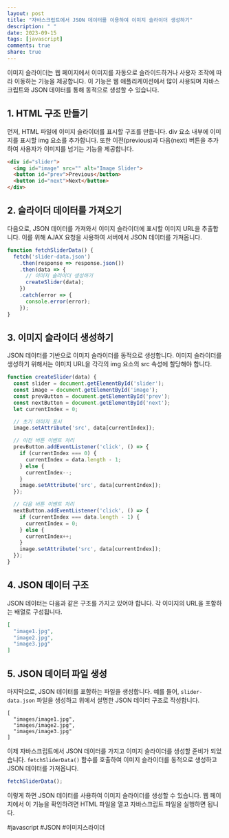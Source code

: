 ```yaml
---
layout: post
title: "자바스크립트에서 JSON 데이터를 이용하여 이미지 슬라이더 생성하기"
description: " "
date: 2023-09-15
tags: [javascript]
comments: true
share: true
---
```


이미지 슬라이더는 웹 페이지에서 이미지를 자동으로 슬라이드하거나 사용자 조작에 따라 이동하는 기능을 제공합니다. 이 기능은 웹 애플리케이션에서 많이 사용되며 자바스크립트와 JSON 데이터를 통해 동적으로 생성할 수 있습니다.

## 1. HTML 구조 만들기
먼저, HTML 파일에 이미지 슬라이더를 표시할 구조를 만듭니다. div 요소 내부에 이미지를 표시할 img 요소를 추가합니다. 또한 이전(previous)과 다음(next) 버튼을 추가하여 사용자가 이미지를 넘기는 기능을 제공합니다.

```html
<div id="slider">
  <img id="image" src="" alt="Image Slider">
  <button id="prev">Previous</button>
  <button id="next">Next</button>
</div>
```

## 2. 슬라이더 데이터를 가져오기
다음으로, JSON 데이터를 가져와서 이미지 슬라이더에 표시할 이미지 URL을 추출합니다. 이를 위해 AJAX 요청을 사용하여 서버에서 JSON 데이터를 가져옵니다. 

```javascript
function fetchSliderData() {
  fetch('slider-data.json')
    .then(response => response.json())
    .then(data => {
      // 이미지 슬라이더 생성하기
      createSlider(data);
    })
    .catch(error => {
      console.error(error);
    });
}
```

## 3. 이미지 슬라이더 생성하기
JSON 데이터를 기반으로 이미지 슬라이더를 동적으로 생성합니다. 이미지 슬라이더를 생성하기 위해서는 이미지 URL을 각각의 img 요소의 src 속성에 할당해야 합니다.

```javascript
function createSlider(data) {
  const slider = document.getElementById('slider');
  const image = document.getElementById('image');
  const prevButton = document.getElementById('prev');
  const nextButton = document.getElementById('next');
  let currentIndex = 0;

  // 초기 이미지 표시
  image.setAttribute('src', data[currentIndex]);

  // 이전 버튼 이벤트 처리
  prevButton.addEventListener('click', () => {
    if (currentIndex === 0) {
      currentIndex = data.length - 1;
    } else {
      currentIndex--;
    }
    image.setAttribute('src', data[currentIndex]);
  });

  // 다음 버튼 이벤트 처리
  nextButton.addEventListener('click', () => {
    if (currentIndex === data.length - 1) {
      currentIndex = 0;
    } else {
      currentIndex++;
    }
    image.setAttribute('src', data[currentIndex]);
  });
}
```

## 4. JSON 데이터 구조
JSON 데이터는 다음과 같은 구조를 가지고 있어야 합니다. 각 이미지의 URL을 포함하는 배열로 구성됩니다.

```json
[
  "image1.jpg",
  "image2.jpg",
  "image3.jpg"
]
```

## 5. JSON 데이터 파일 생성
마지막으로, JSON 데이터를 포함하는 파일을 생성합니다. 예를 들어, `slider-data.json` 파일을 생성하고 위에서 설명한 JSON 데이터 구조로 작성합니다.

```
[
  "images/image1.jpg",
  "images/image2.jpg",
  "images/image3.jpg"
]
```

이제 자바스크립트에서 JSON 데이터를 가지고 이미지 슬라이더를 생성할 준비가 되었습니다. `fetchSliderData()` 함수를 호출하여 이미지 슬라이더를 동적으로 생성하고 JSON 데이터를 가져옵니다.

```javascript
fetchSliderData();
```

이렇게 하면 JSON 데이터를 사용하여 이미지 슬라이더를 생성할 수 있습니다. 웹 페이지에서 이 기능을 확인하려면 HTML 파일을 열고 자바스크립트 파일을 실행하면 됩니다.

#javascript #JSON #이미지스라이더